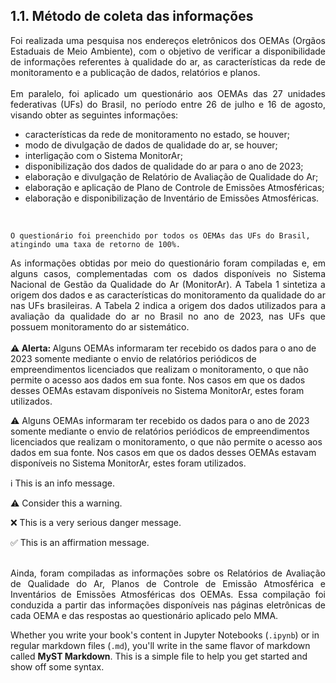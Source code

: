 ## 1.1. Método de coleta das informações

<div style="text-align: justify"> Foi realizada uma pesquisa nos endereços eletrônicos dos OEMAs (Orgãos Estaduais de Meio Ambiente), com o objetivo de verificar a disponibilidade de informações referentes à qualidade do ar, as características da rede de monitoramento e a publicação de dados, relatórios e planos.</div><br/>
<div style="text-align: justify"> Em paralelo, foi aplicado um questionário aos OEMAs das 27 unidades federativas (UFs) do Brasil, no período entre 26 de julho e 16 de agosto, visando obter as seguintes informações:
    <ul>
      <li>características da rede de monitoramento no estado, se houver;</li>
      <li>modo de divulgação de dados de qualidade do ar, se houver;</li>
      <li>interligação com o Sistema MonitorAr;</li>
      <li>disponibilização dos dados de qualidade do ar para o ano de 2023;</li>
      <li>elaboração e divulgação de Relatório de Avaliação de Qualidade do Ar;</li>
      <li>elaboração e aplicação de Plano de Controle de Emissões Atmosféricas;</li>
      <li>elaboração e disponibilização de Inventário de Emissões Atmosféricas.</li>
    </ul>
</div><br/>   

```{note}
O questionário foi preenchido por todos os OEMAs das UFs do Brasil, atingindo uma taxa de retorno de 100%.

```
<div style="text-align: justify">As informações obtidas por meio do questionário foram compiladas e, em alguns casos, complementadas com os dados disponíveis no Sistema Nacional de Gestão da Qualidade do Ar (MonitorAr). A Tabela 1 sintetiza a origem dos dados e as características do monitoramento da qualidade do ar nas UFs brasileiras. A Tabela 2 indica a origem dos dados utilizados para a avaliação da qualidade do ar no Brasil no ano de 2023, nas UFs que possuem monitoramento do ar sistemático.</div><br/>

<div class="alert alert-block alert-warning">
   <b>⚠️ Alerta: </b> Alguns OEMAs informaram ter recebido os dados para o ano de 2023 somente mediante o envio de relatórios periódicos de empreendimentos licenciados que realizam o monitoramento, o que não permite o acesso aos dados em sua fonte. Nos casos em que os dados desses OEMAs estavam disponíveis no Sistema MonitorAr, estes foram utilizados.</p>
</div>

⚠️ Alguns OEMAs informaram ter recebido os dados para o ano de 2023 somente mediante o envio de relatórios periódicos de empreendimentos licenciados que realizam o monitoramento, o que não permite o acesso aos dados em sua fonte. Nos casos em que os dados desses OEMAs estavam disponíveis no Sistema MonitorAr, estes foram utilizados.

ℹ️ This is an info message.

⚠️ Consider this a warning.

❌ This is a very serious danger message.

✅ This is an affirmation message.


<div style="text-align: justify"></div><br/>

<div style="text-align: justify">Ainda, foram compiladas as informações sobre os Relatórios de Avaliação de Qualidade do Ar, Planos de Controle de Emissão Atmosférica e Inventários de Emissões Atmosféricas dos OEMAs. Essa compilação foi conduzida a partir das informações disponíveis nas páginas eletrônicas de cada OEMA e das respostas ao questionário aplicado pelo MMA. </div>

Whether you write your book's content in Jupyter Notebooks (`.ipynb`) or
in regular markdown files (`.md`), you'll write in the same flavor of markdown
called **MyST Markdown**.
This is a simple file to help you get started and show off some syntax.


